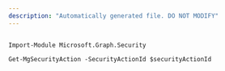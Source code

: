 ```yaml
---
description: "Automatically generated file. DO NOT MODIFY"
---
```


```powershellv1

Import-Module Microsoft.Graph.Security

Get-MgSecurityAction -SecurityActionId $securityActionId

```